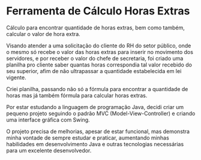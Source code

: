 
# Ferramenta de Cálculo Horas Extras

Cálculo para encontrar quantidade de horas extras, bem como também, calcular o valor de hora extra.

Visando atender a uma solicitação do cliente do RH do setor público, onde o mesmo só recebe o valor das horas extras para inserir no movimento dos servidores, e por receber o valor do chefe de secretaria, foi criado uma planilha pro cliente saber quantas horas correspondia tal valor recebido do seu superior, afim de não ultrapassar a quantidade estabelecida em lei vigente.

Criei planilha, passando não só a fórmula para encontrar a quantidade de horas mas já também fórmula para calcular horas extras.

Por estar estudando a linguagem de programação Java, decidi criar um pequeno projeto seguindo o padrão MVC (Model-View-Controller) e criando uma interface gráfica com Swing.

O projeto precisa de melhorias, apesar de estar funcional, mas demonstra minha vontade de sempre estudar e praticar, aumentando minhas habilidades em desenvolvimento Java e outras tecnologias necessárias para um excelente desenvolvedor.

